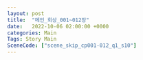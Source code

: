 ```yaml
---
layout: post
title:  "메인_회상_001~012장"
date:   2022-10-06 02:00:00 +0000
categories: Main
Tags: Story Main
SceneCode: ["scene_skip_cp001-012_q1_s10"]
---
```

